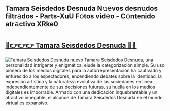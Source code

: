 ## Tamara Seisdedos Desnuda N𝚞𝚎vos desn𝚞dos filtr𝚊dos - Parts-XuU F𝚘tos vid𝚎o - C𝚘ntenido atr𝚊ctivo XRke0

# <h2><a href="http://mbbj44k.tromn.icu/?c=Tamara+Seisdedos+Desnuda">🔗👉👉👉 Tamara Seisdedos Desnuda 🔗🔗</a></h2>

[![Tamara Seisdedos Desnuda nuevo](https://i.imgur.com/pEAQMta.gif)](http://mbbj44k.tromn.icu/?c=Tamara+Seisdedos+Desnuda)
Tamara Seisdedos Desnuda, una personalidad intrigante y enigmática, elude la categorización simple. Su uso pionero de los medios digitales para la autorrepresentación ha cautivado y enfurecido a los espectadores, encendiendo debates sobre la identidad, la expresión artística y la naturaleza evolutiva de las sociedades en línea. Independientemente de sus decisiones futuras, su huella en los medios digitales es imborrable. Armado con una dedicación inquebrantable y un atractivo innegable, el alcance de Tamara Seisdedos Desnuda en el mundo virtual es expansivo.
